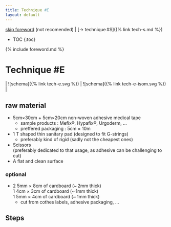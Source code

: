 ```yaml
---
title: Technique #E
layout: default
---
```

[skip foreword](#technique-e) (not recomended) | [→ technique #S]({% link tech-s.md %})

* TOC
{:toc}

{% include foreword.md %}

# Technique #E

| ![schema]({% link tech-e.svg %}) | ![schema]({% link tech-e-isom.svg %}) |

## raw material

- 5cm×30cm + 5cm×20cm non-woven adhesive medical tape 
  - sample products : Mefix®, Hypafix®, Urgoderm, …
  - preffered packaging : 5cm × 10m
- 1 T shaped thin sanitary pad (designed to fit G-strings)
  - preferably kind of rigid (sadly not the cheapest ones)
- Scissors  
  (preferably dedicated to that usage, as adhesive can be challenging to cut)
- A flat and clean surface

### optional

- 2 5mm × 8cm of cardboard (~ 2mm thick)  
  1 4cm × 3cm of cardboard (~ 1mm thick)  
  1 5mm × 4cm of cardboard (~ 1mm thick)
  - cut from cothes labels, adhesive packaging, …

## Steps

